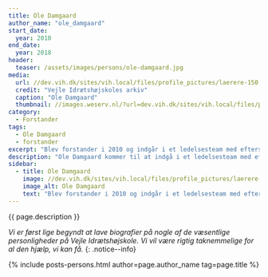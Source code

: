 ```yaml
---
title: Ole Damgaard
author_name: "ole_damgaard"
start_date: 
  year: 2010
end_date:
  year: 2018
header:
  teaser: /assets/images/persons/ole-damgaard.jpg
media: 
  url: //dev.vih.dk/sites/vih.local/files/profile_pictures/laerere-150.jpg
  credit: "Vejle Idrætshøjskoles arkiv"
  caption: "Ole Damgaard"
  thumbnail: //images.weserv.nl/?url=dev.vih.dk/sites/vih.local/files/profile_pictures/laerere-150.jpg&w=100
category:
  - Forstander
tags:
  - Ole Damgaard
  - forstander
excerpt: "Blev forstander i 2010 og indgår i et ledelsesteam med efterskoleforstander, Frank Rasmussen, og forretningsudvikler, Peter Sebastian Pedersen. Har bl.a. med tl at få bygget Center for Sundhed, Test og Læring og sætte gang i Outdoor AquaScape."
description: "Ole Damgaard kommer til at indgå i et ledelsesteam med efterskoleforstander, Frank Rasmussen, og forretningsudvikler, Peter Sebastian Pedersen. Ole er tidligere toptræner i håndbold, og han er bl.a. med tl at få bygget Center for Sundhed, Test og Læring og sætte gang i Outdoor AquaScape."
sidebar:
  - title: Ole Damgaard
    image: //dev.vih.dk/sites/vih.local/files/profile_pictures/laerere-150.jpg
    image_alt: Ole Damgaard
    text: "Blev forstander i 2010 og indgår i et ledelsesteam med efterskoleforstander, Frank Rasmussen, og forretningsudvikler, Peter Sebastian Pedersen. Har bl.a. med tl at få bygget Center for Sundhed, Test og Læring og sætte gang i Outdoor AquaScape."
---
```


{{ page.description }}

_Vi er først lige begyndt at lave biografier på nogle af de væsentlige personligheder på Vejle Idrætshøjskole. Vi vil være rigtig taknemmelige for al den hjælp, vi kan få._
{: .notice--info}

{% include posts-persons.html author=page.author_name tag=page.title %}
